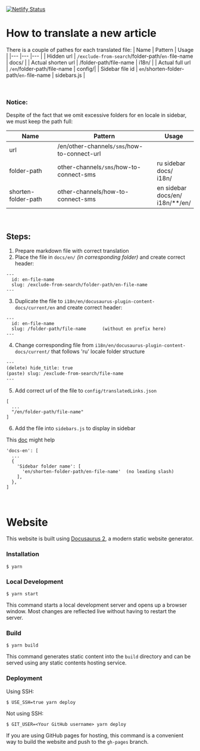 [![Netlify Status](https://api.netlify.com/api/v1/badges/5d9b784f-1275-4258-9d5d-48d411a3b243/deploy-status)](https://app.netlify.com/sites/sendsay-docs/deploys)

# How to translate a new article

There is a couple of pathes for each translated file:
| Name  	|  Pattern 	| Usage |
|---	|---	|--- |
|  Hidden url	|   `/exclude-from-search`/folder-path/`en-`file-name	| docs/ |
|  Actual shorten url	|   /folder-path/file-name	| i18n/ |
|  Actual full url	|   `/en`/folder-path/file-name	| config/|
|  Sidebar file id	|   `en`/shorten-folder-path/`en-`file-name	| sidebars.js |

<br>

### Notice:
  Despite of the fact that we omit excessive folders for en locale in sidebar, we must keep the path full:


| Name  	|  Pattern 	| Usage |
|---	|---	|--- |
|  url 	|   /en/other-channels`/sms`/how-to-connect-url	|  |
|  folder-path 	|  other-channels`/sms`/how-to-connect-sms	| ru sidebar <br> docs/ <br> i18n/|
|  shorten-folder-path 	|   other-channels/how-to-connect-sms	| en sidebar <br> docs/en/ <br> i18n/**/en/ |

<br>

## Steps:

1) Prepare markdown file with correct translation
2) Place the file in `docs/en/` *(in corresponding folder)* and create correct header:
```
---
  id: en-file-name
  slug: /exclude-from-search/folder-path/en-file-name
---
```
3) Duplicate the file to `i18n/en/docusaurus-plugin-content-docs/current/en` and create correct header:
```
---
  id: en-file-name
  slug: /folder-path/file-name      (without en prefix here)
---
```
4) Change corresponding file from `i18n/en/docusaurus-plugin-content-docs/current/` that follows 'ru' locale folder structure
```.html
---
(delete) hide_title: true
(paste) slug: /exclude-from-search/file-name
---
```
5) Add correct url of the file to `config/translatedLinks.json`
```
[
  ...
  "/en/folder-path/file-name"
]
```
6) Add the file into `sidebars.js` to display in sidebar

This [doc](https://docusaurus.io/docs/sidebar/items#category-shorthand) might help
```
'docs-en': [
  ...
  {
    'Sidebar folder name': [
      'en/shorten-folder-path/en-file-name'  (no leading slash)
    ],
  },
]
```

<br>

# Website

This website is built using [Docusaurus 2](https://docusaurus.io/), a modern static website generator.

### Installation

```
$ yarn
```

### Local Development

```
$ yarn start
```

This command starts a local development server and opens up a browser window. Most changes are reflected live without having to restart the server.

### Build

```
$ yarn build
```

This command generates static content into the `build` directory and can be served using any static contents hosting service.

### Deployment

Using SSH:

```
$ USE_SSH=true yarn deploy
```

Not using SSH:

```
$ GIT_USER=<Your GitHub username> yarn deploy
```

If you are using GitHub pages for hosting, this command is a convenient way to build the website and push to the `gh-pages` branch.
